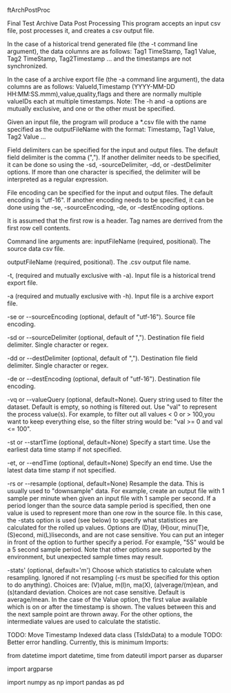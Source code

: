  ftArchPostProc

 Final Test Archive Data Post Processing
 This program accepts an input csv file, post processes it, and creates a csv
 output file.

 In the case of a historical trend generated file (the -t command line
 argument), the data columns are as follows:
 Tag1 TimeStamp, Tag1 Value, Tag2 TimeStamp, Tag2Timestamp ...
 and the timestamps are not synchronized.

 In the case of a archive export file (the -a command line argument), the data
 columns are as follows:
 ValueId,Timestamp (YYYY-MM-DD HH:MM:SS.mmm),value,quality,flags
 and there are normally multiple valueIDs each at multiple timestamps.
 Note: The -h and -a options are mutually exclusive, and one or the other must
 be specified. 

 Given an input file, the program will produce a *.csv file with the name
 specified as the outputFileName with the format:
 Timestamp, Tag1 Value, Tag2 Value ...

 Field delimiters can be specified for the input and output files. The
 default field delimiter is the comma (","). If another delimiter needs to
 be specified, it can be done so using the -sd, -sourceDelimiter, -dd, or
 -destDelimiter options. If more than one character is specified, the
 delimiter will be interpreted as a regular expression.

 File encoding can be specified for the input and output files. The default
 encoding is "utf-16". If another encoding needs to be specified, it can be
 done using the -se, -sourceEncoding, -de, or -destEncoding options.

 It is assumed that the first row is a header. Tag names are derrived from the
 first row cell contents.
 

 Command line arguments are:
 inputFileName (required, positional). The source data csv file.

 outputFileName (required, positional). The .csv output file name.

 -t, (required and mutually exclusive with -a).  Input file
 is a historical trend export file.

 -a (required and mutually exclusive with -h). Input file is a
 archive export file.  

 -se or --sourceEncoding (optional, default of "utf-16"). Source file encoding.

 -sd or --sourceDelimiter (optional, default of ","). Destination file field
 delimiter. Single character or regex.

 -dd or --destDelimiter (optional, default of ","). Destination file field
 delimiter. Single character or regex.

 -de or --destEncoding (optional, default of "utf-16"). Destination file encoding.

 -vq or --valueQuery (optional, default=None). Query string used to filter
 the dataset. Default is empty, so nothing is filtered out. Use "val" to
 represent the process value(s). For example, to filter out all
 values < 0 or > 100,you want to keep everything else, so the filter string
 would be:
 "val >= 0 and val <= 100".

 -st or --startTime (optional, default=None) Specify a start time.
 Use the earliest data time stamp if not specified.

 -et, or --endTime (optional, default=None) Specify an end time.
 Use the latest data time stamp if not specified.

 -rs or --resample (optional, default=None) Resample the data. This is usually
 used to "downsample" data. For example, create an output file with 1 sample
 per minute when given an input file with 1 sample per second. If a period
 longer than the source data sample period is specified, then one value is
 used to represent more than one row in the source file.  In this case, the
 -stats option is used (see below) to specify what statistices are calculated
 for the rolled up values. 
 Options are (D)ay, (H)our, minu(T)e, (S)econd, mi(L)liseconds, and are not
 case sensitive. You can put an integer in front of the option to further
 specify a period. For example, "5S" would be a 5 second sample period. Note
 that other options are supported by the environment, but unexpected sample
 times may result.

 -stats' (optional, default='m') Choose which statistics to calculate when
 resampling. Ignored if not resampling (-rs must be specified for this option
 to do anything).  Choices are: (V)alue, m(I)n, ma(X), (a)verage/(m)ean,
 and (s)tandard deviation. Choices are not case sensitive. Default is 
 average/mean.  In the case of the Value option, the first value available
 which is on or after the timestamp is shown. The values between this and the
 next sample point are thrown away. For the other options, the intermediate
 values are used to calculate the statistic.

 TODO: Move Timestamp Indexed data class (TsIdxData) to a module
 TODO: Better error handling.  Currently, this is minimum
 Imports:

from datetime import datetime, time
from dateutil import parser as duparser

import argparse

import numpy as np
import pandas as pd

